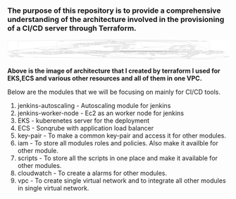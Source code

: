 ### The purpose of this repository is to provide a comprehensive understanding of the architecture involved in the provisioning of a CI/CD server through Terraform.

![Architecture graph](graph.png)

**Above is the image of architecture that I created by terraform I used for EKS,ECS and various other resources and all of them in one VPC.**

Below are the modules that we will be focusing on mainly for CI/CD tools.

1) jenkins-autoscaling - Autoscaling module for jenkins
2) jenkins-worker-node - Ec2 as an worker node for jenkins
3) EKS - kuberenetes server for the deployment
4) ECS - Sonqrube with application load balancer
5) key-pair - To make a common key-pair and access it for other modules.
6) iam - To store all modules roles and policies. Also make it availble for other module.
7) scripts - To store all the scripts in one place and make it available for other modules.
8) cloudwatch - To create a alarms for other modules.
9) vpc - To create single virtual network and to integrate all other modules in single virtual network.




